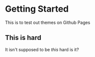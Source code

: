 # Getting Started

This is to test out themes on Github Pages

## This is hard

It isn't supposed to be *this* hard is it?
